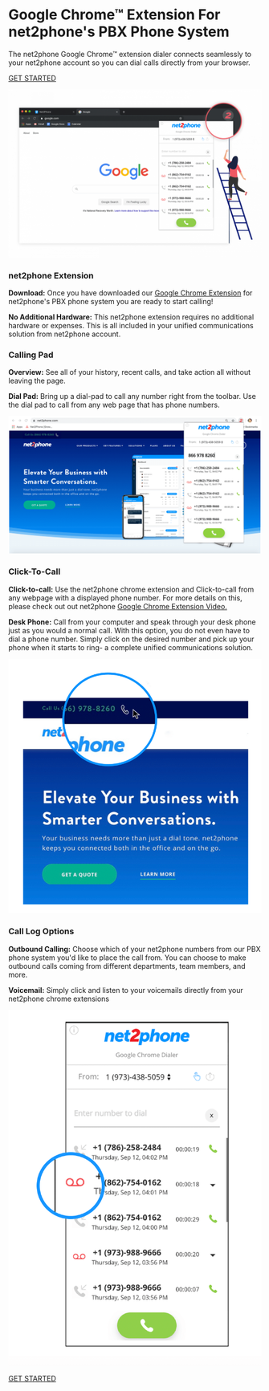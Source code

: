 # Google Chrome™ Extension For net2phone's PBX Phone System

The net2phone Google Chrome™ extension dialer connects seamlessly to your net2phone account so you can dial calls directly from your browser.

[GET STARTED](https://chrome.google.com/webstore/detail/net2phone-click-to-call/nlagodpbpbdgiekgdjlajdgjelbjleaj)

![net2phone google chrome extension](assets/images/integrations/chrome-extension/image-1.png)

### net2phone Extension

**Download:** Once you have downloaded our [Google Chrome Extension](https://chrome.google.com/webstore/detail/net2phone-click-to-call/nlagodpbpbdgiekgdjlajdgjelbjleaj) for net2phone's PBX phone system you are ready to start calling!

**No Additional Hardware:** This net2phone extension requires no additional hardware or expenses. This is all included in your unified communications solution from net2phone account.

### Calling Pad

**Overview:** See all of your history, recent calls, and take action all without leaving the page.

**Dial Pad:** Bring up a dial-pad to call any number right from the toolbar. Use the dial pad to call from any web page that has phone numbers.

![chrome extension dial pad](assets/images/integrations/chrome-extension/image-2.png)

### Click-To-Call

**Click-to-call:** Use the net2phone chrome extension and Click-to-call from any webpage with a displayed phone number. For more details on this, please check out out net2phone [Google Chrome Extension Video.](https://net2phone.com/videos/user-video-guide/?wchannelid=4a9iudoqge&wvideoid=2nsplzrnuk)

**Desk Phone:** Call from your computer and speak through your desk phone just as you would a normal call. With this option, you do not even have to dial a phone number. Simply click on the desired number and pick up your phone when it starts to ring- a complete unified communications solution.

![click to call example](assets/images/integrations/chrome-extension/image-3.png)

### Call Log Options

**Outbound Calling:** Choose which of your net2phone numbers from our PBX phone system you'd like to place the call from. You can choose to make outbound calls coming from different departments, team members, and more.

**Voicemail:** Simply click and listen to your voicemails directly from your net2phone chrome extensions

![what the call log and voicemail UI looks like](assets/images/integrations/chrome-extension/image-4.png)

[GET STARTED](https://chrome.google.com/webstore/detail/net2phone-click-to-call/nlagodpbpbdgiekgdjlajdgjelbjleaj)
